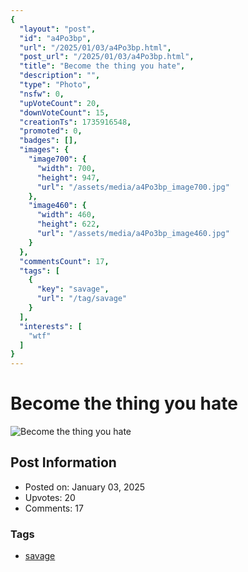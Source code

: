 ```yaml
---
{
  "layout": "post",
  "id": "a4Po3bp",
  "url": "/2025/01/03/a4Po3bp.html",
  "post_url": "/2025/01/03/a4Po3bp.html",
  "title": "Become the thing you hate",
  "description": "",
  "type": "Photo",
  "nsfw": 0,
  "upVoteCount": 20,
  "downVoteCount": 15,
  "creationTs": 1735916548,
  "promoted": 0,
  "badges": [],
  "images": {
    "image700": {
      "width": 700,
      "height": 947,
      "url": "/assets/media/a4Po3bp_image700.jpg"
    },
    "image460": {
      "width": 460,
      "height": 622,
      "url": "/assets/media/a4Po3bp_image460.jpg"
    }
  },
  "commentsCount": 17,
  "tags": [
    {
      "key": "savage",
      "url": "/tag/savage"
    }
  ],
  "interests": [
    "wtf"
  ]
}
---
```


# Become the thing you hate

![Become the thing you hate](/assets/media/a4Po3bp_image700.jpg)

## Post Information

- Posted on: January 03, 2025
- Upvotes: 20
- Comments: 17

### Tags

- [savage](/tag/savage)
